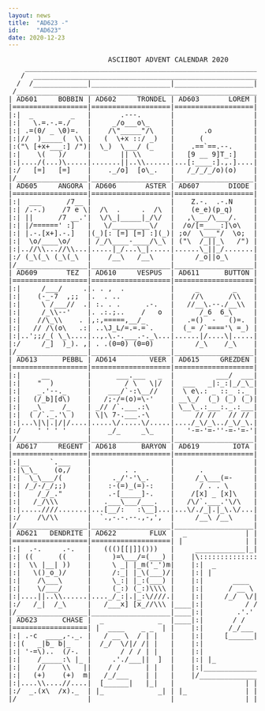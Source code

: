 ```yaml
---
layout: news
title:  "AD623 -"
id:     "AD623"
date: 2020-12-23
---
```

<pre>
                        ASCIIBOT ADVENT CALENDAR 2020                          
    ________________________________________________________________________    
   /  ____________________________________________________________________  \   
  /  /_____________|___________________|___________________|______________\  \  
 /____________________________________________________________________________\ 
| AD601     BOBBIN | AD602     TRONDEL | AD603       LOREM | AD604       JIFFY |
|==================|===================|===================|===================|
|:|  _         _   |       .---.       |                   |  __         __  |:|
|:|   \.=.-.=./    |     _/o___o\_     |                   | (_(/  _7_  \)_) |:|
|:| .=(0/ _ \0)=.  |    /\"_____"/\    |       .o          |  \\  [d_b]  //  |:|
|:|//  )_____(  \\ |   (  \+x ::/ _)   |      (            |   \)._)_(_,(/   |:|
|:("\ [+x+___:] /")|  \_)  \___/ (_    |    .==`==.--.     |    \/#  ::\/    |:|
|:|    \(   )/     |       || \\       |   [9 __ 9]T_:]    |     ).___.(     |:|
|:|..../(...)\.....|.......||..\\......|...[:____:].,.]....|..../(.... )\....|:|
|:/   [=]   [=]    |    ._/o]  [o\_.   |   /_/_/_/o)(o)    |   (__)   (__)   \:|
|/_________________|___________________|___________________|__________________\|
| AD605     ANGORA | AD606       ASTER | AD607       DIODE | AD608      HALITE |
|==================|===================|===================|=((/==+========\))=|
|:|  ___      /7__ |                   |    Z.-.  .-.N     | ||  _|_______  ||:|
|:| /.-.)    /7 e \|  /\  .     .  /\  |    (e_e)(p_q)     | || |  -   -  | ||:|
|:| ||      /7 __.'|  \/\_|_____|_/\/  |   ,\___/\___/.    |  \\|+   o    |//|:|
|:| |/======' :]   |   \/_________\/   |  /o/[=____:]\o\   |   \|x     [:]|/ |:|
|:| |.-.[x+].-.]   |(_)[: [=] [=] :](_)| ;o/  \___"/  \o;  |    |+________|  |:|
|:|  \o/____\o/    | /_/\____-____/\_\ | ("\  /_||_\   /") |     \,,___../   |:|
|:|..//\\...//\\...|.....|_/...\_|.....|......\_||_/.......|...._///...\\\_..|:|
|:/ (_\(_\ (_\(_\  |    /__\   /__\    |     /_o||o_\      |   /_/-'   '-\_\ \:|
|/_________________|___________________|___________________|__________________\|
| AD609       TEZ  | AD610     VESPUS  | AD611      BUTTON | AD612      MANTRA |
|==================|===================|===================|===================|
|:|     /___/     .|. . ,  .           |     _        _    |       ,         |:|
|:|    (-_-7  ,;;  |.  . ..            |    //\      /\\   |       _\        |:|
|:|     \ /___//  .| :. . .      .-.   |   //__\.--./__\\  |      _\_____    |:|
|:|     /_\\--'    |. .:.;..    /   o  |      /_6  6_\     |    -]:=::=:[-   |:|
|:|    //\_\\    . |,:,=====,__/_      |   .=()  -   ()=.  |    /]  __  [\   |:|
|:|   // /\(o\   .:| ..\J_L/=.=.=`.    |  (_= /`===='\ =_) |   //.______.\\  |:|
|:|..';;/_( \_\....|..,.\.-.___.-._\...|......|/....\|.....|../7..//..\\..L\.|:|
|:/     /_]  )_). ,| . .(0=0) (0=0)    |     /_\    /_\    | /_\ /_\  /_\ /_\\:|
|/_________________|___________________|___________________|__________________\|
| AD613      PEBBL | AD614        VEER | AD615     GREZDEN | AD616       TVER  |
|==================|===================|===================|===================|
|:|     __         |      ___.___   _  |          ___/  ___|  ___/  ___      |:|
|:|    "  )        |        / \   \|/  |  ___   _|:_:|_/_\_|_|:_:|_/_\_______|:|
|:|    _.'--._     |    ___/`-:\__//   |  \ e\.: _ ::_ :._ | _   _ . __/,. \/|:|
|:|   (/_b][d\)    |   /;-/=(o)=\-'    | __\_/  (_) (_) (_)|(_):(_) _(")|\:/ |:|
|:|   _\  _  /_    | _// /`.___.:\     | \__\_.:___:._.:___|__.:___/|x :|//  |:|
|:|  ( /`._.'\ )   | \|\ 7-.___.-\     |     // //   // // | \\ \\ \|__;|\   |:|
|:|...\|\|.|/|/....|.....\/.....\/.....|..../_\/_\../_\/_\.|./_\/_\"/|_|\_\..|:|
|:/    ' ' ' '     |    _/_     _\_    |   '-=-'=-''-=-'=-'|'-=-'=-'\|=|/=-' \:|
|/_________________|___________________|___________________|__________________\|
| AD617     REGENT | AD618      BARYON | AD619        IOTA | AD620       LUNA  |
|==================|===================|===================|=============o=====|
|:|__     `.___    |                   |                   |    ________/|     |
|:|\_\_    (o,/    |        . .        |      .            |   |.-------.|     |
|:|  \_\___/(      |     ._/'-'\_.     |     /_\___(=-     |   || ' _ ' ||     |
|:| /_/-/_/;;)     |    :-(=)_(=)-:    |      / . . \      |   /'-------'\     |
|:|    /_/_."      |    .-[_____]-.    |    /[x] _ [x]\    |  (_/.     .\_)    |
|:|   /_/\\\       |   .___\___/___.   |   /\/`.___.'\/\   |    |x+x   :|      |
|:|.....////.......|...[__/:   :\__]...|...\/./_|.|_\.\/...|....)`.__.:'(......|
|:/    /\/\\       |  `.,-.-.--.,-,',  |     /__\ /__\     |   (___/ \___)     |
|/_________________|___________________|___________________|___________________|
| AD621   DENDRITE | AD622        FLUX |  _              | | |              _  |
|==================|===================| |               | | |               | |
|:|  .-.     .-.   |   ((()[[|]]()))   |     ____________|_|_|____________     |
|:| ((      ((     |     )=\___/=(___) |    |\:::::::::::::::::::::::::::/|    |
|:|  \\ |__| ))    |     \ _| |_m('_')m|    |:|  _                   _  | |    |
|:|   \()_o_)/     |     /:_| |_\(___)/|    |:| |                     | | |    |
|:|    /\___\      |     \_:| |_:(___) |    |:|       ____   ______     | |    |
|:|    \/___/      |     (_:) (_:)\\\\ |    |:|      / __ \ |  ____]    | |    |
|:|....||..\\......|...._/_:|.|_:\////.|    |:|     /_/  \/||_|         | |    |
|:/   /_|  /_\     |   /___x] [x_//\\\ |____|:|          / /| |___      | |____|
|/_________________|___________________|____|:|        .'.' |____ \     | |____|
| AD623      CHASE |  _             _  |____|:|       / /    _   \ \    | |____|
|==================| |  ____    _ _  | |    |:|      /_/___ \ \__/\|    | |    |
|:| .-c  ____,-._. |   / __ \  / | |   |    |:|     [______| \____/     | |    |
|:|(   _|b_ b|_    |  /_/  \/|/ /| |   |    |:|                         | |    |
|:| '-=\)..  (/-.  |       / / / | |   |    |:|                         | |    |
|:|    /_____:\ |_ |     .'./___||  ]  |    |:| |_                   _| | |    |
|:|    //    \\   ||    / /      | |   |    |:|_________________________| |    |
|:|   (+)    (+)  m|   /_/___    | |   |    |/___________________________\|    |
|:|....\\....//....|  [______|   |_|   |                 | | |                 |
|:/  _.(x\  /x)._  | |_             _| | |_              | | |              _| |
|/_________________|___________________|_________________|_|_|_________________|
</pre>